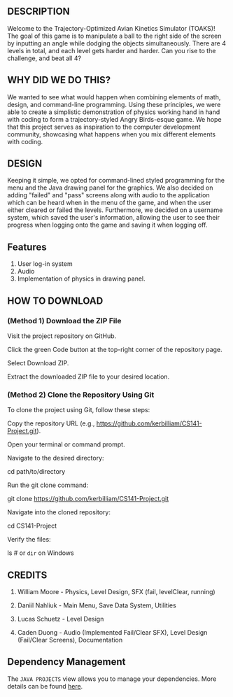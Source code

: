 ## DESCRIPTION
Welcome to the Trajectory-Optimized Avian Kinetics Simulator (TOAKS)! The goal of this game is to manipulate a ball to the right side of the screen by inputting an angle while dodging the objects simultaneously. There are 4 levels in total, and each level gets harder and harder. Can you rise to the challenge, and beat all 4?

## WHY DID WE DO THIS?
We wanted to see what would happen when combining elements of math, design, and command-line programming. Using these principles, we were able to create a simplistic demonstration of physics working hand in hand with coding to form a trajectory-styled Angry Birds-esque game. We hope that this project serves as inspiration to the computer development community, showcasing what happens when you mix different elements with coding.

## DESIGN
Keeping it simple, we opted for command-lined styled programming for the menu and the Java drawing panel for the graphics. We also decided on adding "failed" and "pass" screens along with audio to the application which can be heard when in the menu of the game, and when the user either cleared or failed the levels. Furthermore, we decided on a username system, which saved the user's information, allowing the user to see their progress when logging onto the game and saving it when logging off.  

## Features
1. User log-in system
2. Audio
3. Implementation of physics in drawing panel.

## HOW TO DOWNLOAD
### (Method 1) Download the ZIP File
Visit the project repository on GitHub.

Click the green Code button at the top-right corner of the repository page.

Select Download ZIP.

Extract the downloaded ZIP file to your desired location.

### (Method 2) Clone the Repository Using Git

To clone the project using Git, follow these steps:

Copy the repository URL (e.g., https://github.com/kerbilliam/CS141-Project.git).

Open your terminal or command prompt.

Navigate to the desired directory:

cd path/to/directory

Run the git clone command:

git clone https://github.com/kerbilliam/CS141-Project.git

Navigate into the cloned repository:

cd CS141-Project

Verify the files:

ls # or `dir` on Windows

## CREDITS 
1. William Moore - Physics, Level Design, SFX (fail, levelClear, running)

2. Daniil Nahliuk - Main Menu, Save Data System, Utilities

3. Lucas Schuetz - Level Design

4. Caden Duong - Audio (Implemented Fail/Clear SFX), Level Design (Fail/Clear Screens), Documentation

## Dependency Management

The `JAVA PROJECTS` view allows you to manage your dependencies. More details can be found [here](https://github.com/microsoft/vscode-java-dependency#manage-dependencies).
